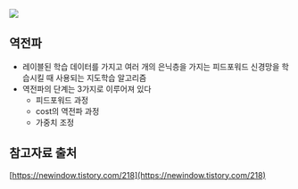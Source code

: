 ![](https://blog.kakaocdn.net/dn/MkXPU/btrn22tDCYw/GmqV3JztgW377ATDC3e6E0/img.png)

## 역전파
- 레이블된 학습 데이터를 가지고 여러 개의 은닉층을 가지는 피드포워드 신경망을 학습시킬 때 사용되는 지도학습 알고리즘
- 역전파의 단계는 3가지로 이루어져 있다
    - 피드포워드 과정
    - cost의 역전파 과정
    - 가중치 조정

## 참고자료 출처
[https://newindow.tistory.com/218](https://newindow.tistory.com/218)